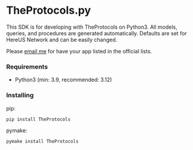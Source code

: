 # TheProtocols.py
This SDK is for developing with TheProtocols on Python3.
All models, queries, and procedures are generated automatically.
Defaults are set for HereUS Network and can be easily changed.

Please [email me](mailto:islekcaganmert@hereus.net) for have your app listed in the official lists.

### Requirements

- Python3 (min: 3.9, recommended: 3.12)

### Installing

pip: 
```bash
pip install TheProtocols
```

pymake: 
```bash
pymake install TheProtocols
```
